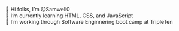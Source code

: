 👻 Hi folks, I’m @Samwell0 <br/>
💚 I’m currently learning HTML, CSS, and JavaScript <br/>
🌱 I’m working through Software Enginnering boot camp at TripleTen


<!---
Samwell0/Samwell0 is a ✨ special ✨ repository because its `README.md` (this file) appears on your GitHub profile.
You can click the Preview link to take a look at your changes.
--->
